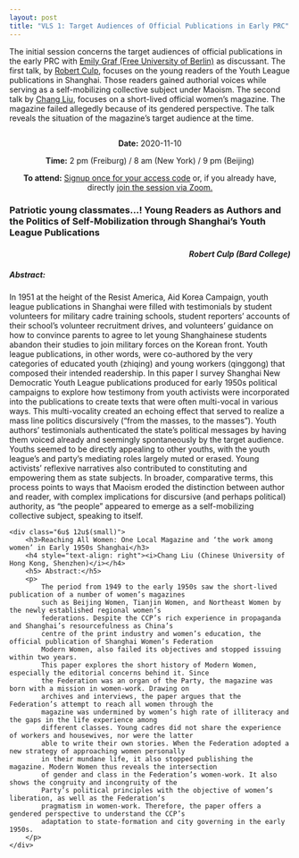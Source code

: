 ```yaml
---
layout: post
title: "VLS 1: Target Audiences of Official Publications in Early PRC"
---
```

<div class="row">
    <div class="6u 12u$(small)">
        <p>
            The initial session concerns the target audiences of official publications in the early PRC with <a
                href="https://www.geschkult.fu-berlin.de/e/oas/sinologie/institut/mitarbeiter/3_mitarbeiter/Graf.html">Emily
                Graf (Free University of Berlin)</a> as discussant. The first talk, by <a
                href="https://www.bard.edu/faculty/details/?id=229">Robert Culp</a>, focuses on the young readers of the
            Youth League publications in Shanghai. Those readers gained authorial voices while serving as a
            self-mobilizing collective subject under Maoism. The second talk by <a
                href="https://ge.cuhk.edu.cn/en/content/8711">Chang Liu</a>, focuses on a short-lived official women’s
            magazine. The magazine failed allegedly because of its gendered perspective. The talk reveals the situation
            of the magazine’s target audience at the time.
        </p>
    </div>
    <div class="6u 12u$(small)">
        <span class="image fit"><img src="{{ site.baseurl }}/assets/images/session_1.png" alt=""/></span>
    </div>
</div>
<div class="box">
    <p style="text-align: center;">
        <b>Date:</b> 2020-11-10
    </p>    
    <p style="text-align: center;">
        <b>Time:</b> 2 pm (Freiburg) / 8 am (New York) / 9 pm (Beijing)
    </p>
    <p style="text-align: center;">
        <b>To attend:</b> <a class="button special small icon fa-envelope-open" href="mailto:readchinalectureseries@gmail.com">Signup once for your access code</a> or, if you already have, directly
        <a class="button special small icon fa-video-camera" href="https://uni-freiburg.zoom.us/j/83487054977">join the session via Zoom.</a>
    </p>
</div>

<div class="row">
    <div class="6u 12u$(small)">
        <h3>Patriotic young classmates…! Young Readers as Authors and the Politics of Self-Mobilization through
            Shanghai’s Youth League Publications</h3>
        <h4 style="text-align: right"><i>Robert Culp (Bard College)</i></h4>
        <h5> Abstract:</h5>
        <p>
            In 1951 at the height of the Resist America, Aid Korea Campaign, youth league publications in Shanghai were
            filled with testimonials by student volunteers for military cadre training schools, student reporters’
            accounts of their school’s volunteer recruitment drives, and volunteers’ guidance on how to convince parents
            to agree to let young Shanghainese students abandon their studies to join military forces on the Korean
            front. Youth league publications, in other words, were co-authored by the very categories of educated youth
            (zhiqing) and young workers (qinggong) that composed their intended readership.
            In this paper I survey Shanghai New Democratic Youth League publications produced for early 1950s political
            campaigns to explore how testimony from youth activists were incorporated into the publications to create
            texts that were often multi-vocal in various ways. This multi-vocality created an echoing effect that served
            to realize a mass line politics discursively (“from the masses, to the masses”). Youth authors’ testimonials
            authenticated the state’s political messages by having them voiced already and seemingly spontaneously by
            the target audience. Youths seemed to be directly appealing to other youths, with the youth league’s and
            party’s mediating roles largely muted or erased. Young activists’ reflexive narratives also contributed to
            constituting and empowering them as state subjects. In broader, comparative terms, this process points to
            ways that Maoism eroded the distinction between author and reader, with complex implications for discursive
            (and perhaps political) authority, as “the people” appeared to emerge as a self-mobilizing collective
            subject, speaking to itself.
        </p>
    </div>

    <div class="6u$ 12u$(small)">
        <h3>Reaching All Women: One Local Magazine and ‘the work among women’ in Early 1950s Shanghai</h3>
        <h4 style="text-align: right"><i>Chang Liu (Chinese University of Hong Kong, Shenzhen)</i></h4>
        <h5> Abstract:</h5>
        <p>
            The period from 1949 to the early 1950s saw the short-lived publication of a number of women’s magazines
            such as Beijing Women, Tianjin Women, and Northeast Women by the newly established regional women’s
            federations. Despite the CCP’s rich experience in propaganda and Shanghai’s resourcefulness as China’s
            centre of the print industry and women’s education, the official publication of Shanghai Women’s Federation
            Modern Women, also failed its objectives and stopped issuing within two years.
            This paper explores the short history of Modern Women, especially the editorial concerns behind it. Since
            the Federation was an organ of the Party, the magazine was born with a mission in women-work. Drawing on
            archives and interviews, the paper argues that the Federation’s attempt to reach all women through the
            magazine was undermined by women’s high rate of illiteracy and the gaps in the life experience among
            different classes. Young cadres did not share the experience of workers and housewives, nor were the latter
            able to write their own stories. When the Federation adopted a new strategy of approaching women personally
            in their mundane life, it also stopped publishing the magazine. Modern Women thus reveals the intersection
            of gender and class in the Federation’s women-work. It also shows the congruity and incongruity of the
            Party’s political principles with the objective of women’s liberation, as well as the Federation’s
            pragmatism in women-work. Therefore, the paper offers a gendered perspective to understand the CCP’s
            adaptation to state-formation and city governing in the early 1950s.
        </p>
    </div>
</div>

